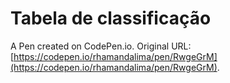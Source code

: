 # Tabela de classificação

A Pen created on CodePen.io. Original URL: [https://codepen.io/rhamandalima/pen/RwgeGrM](https://codepen.io/rhamandalima/pen/RwgeGrM).


